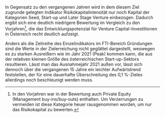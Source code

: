 In Gegensatz zu den vergangenen Jahren wird in dem diesem Ziel zugrunde
gelegten Indikator Risikokapitalintensität nur noch Kapital der
Kategorien Seed, Start-up und Later Stage Venture einbezogen. Dadurch
ergibt sich eine deutlich niedrigere Bewertung im Vergleich zu den Vorjahren[^1], die das Entwicklungspotenzial für Venture Capital-Investitionen in Österreich recht deutlich aufzeigt. 

Anders als die Zeitreihe des Einzelindikators im FTI-Bereich Gründungen sind die Werte in der Zielerreichung nicht geglättet dargestellt, weswegen es zu starken Ausreißern wie im Jahr 2021 (Peak) kommen kann, die aus der relativen kleinen Größe des österreichischen Start-up-Sektors resultieren. Lässt man das Ausnahmejahr 2021 außen vor, lässt sich dennoch über die vergangenen 15 Jahre ein leichter Aufwärtstrend feststellen, der für eine dauerhafte Überschreitung des 0,1 %-Zieles allerdings noch beschleunigt werden muss.


[^1]: In den Vorjahren war in der Bewertung auch Private Equity (Management buy-ins/buy-outs) enthalten. Um Verzerrungen zu vermeiden ist diese Kategorie heuer rausgenommen worden, um nur das Risikokapital zu bewerten.

